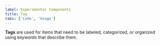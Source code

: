 ```yaml
---
label: Experimental Components
title: Tag
tabs: ['Code', 'Usage']
---
```


<page-intro>**Tags** are used for items that need to be labeled, categorized, or organized using keywords that describe them.</page-intro>

<component 
    name="Experimental Tag"
    component="tag" 
    variation="tag"
    experimental="true"
    >
</component>
<component-docs component="tag"></component-docs>
